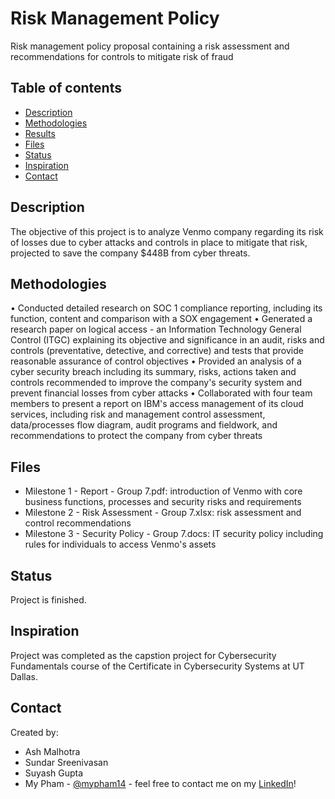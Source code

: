 # Risk Management Policy
Risk management policy proposal containing a risk assessment and recommendations for controls to mitigate risk of fraud

## Table of contents
* [Description](#description)
* [Methodologies](#methodologies)
* [Results](#results)
* [Files](#files)
* [Status](#status)
* [Inspiration](#inspiration)
* [Contact](#contact)

## Description


The objective of this project is to analyze Venmo company regarding its risk of losses due to cyber attacks and controls in place to mitigate that risk, projected to save the company $448B from cyber threats.

## Methodologies
• Conducted detailed research on SOC 1 compliance reporting, including its function, content and comparison with a SOX engagement
• Generated a research paper on logical access - an Information Technology General Control (ITGC) explaining its objective and significance in an audit, risks and controls (preventative, detective, and corrective) and tests that provide reasonable assurance of control objectives
• Provided an analysis of a cyber security breach including its summary, risks, actions taken and controls recommended to improve the company's security system and prevent financial losses from cyber attacks
• Collaborated with four team members to present a report on IBM's access management of its cloud services, including risk and management control assessment, data/processes flow diagram, audit programs and fieldwork, and recommendations to protect the company from cyber threats

## Files
* Milestone 1 - Report - Group 7.pdf: introduction of Venmo with core business functions, processes and security risks and requirements
* Milestone 2 - Risk Assessment - Group 7.xlsx: risk assessment and control recommendations
* Milestone 3 - Security Policy - Group 7.docs: IT security policy including rules for individuals to access Venmo's assets

## Status
Project is finished.

## Inspiration
Project was completed as the capstion project for Cybersecurity Fundamentals course of the Certificate in Cybersecurity Systems at UT Dallas.

## Contact
Created by:
* Ash Malhotra
* Sundar Sreenivasan
* Suyash Gupta
* My Pham - [@mypham14](https://github.com/mypham14/) - feel free to contact me on my [LinkedIn](https://www.linkedin.com/in/mytrapham)!
